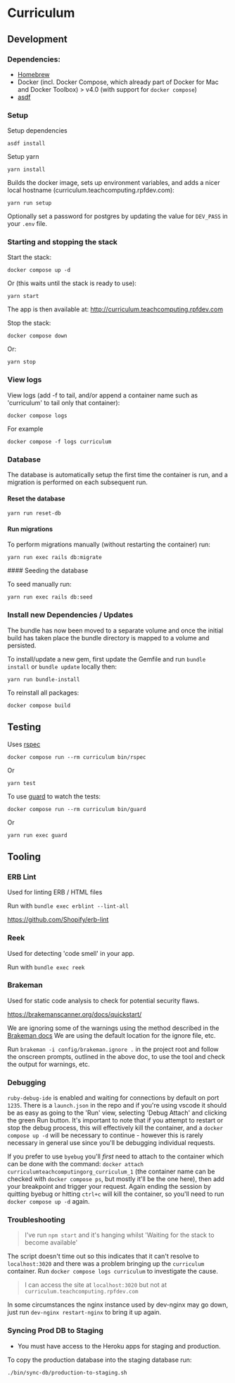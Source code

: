 # Curriculum

## Development

### Dependencies:

- [Homebrew](https://brew.sh/)
- Docker (incl. Docker Compose, which already part of Docker for Mac and Docker Toolbox) > v4.0 (with support for `docker compose`)
- [asdf](https://asdf-vm.com/guide/getting-started.html#_3-install-asdf)

### Setup

Setup dependencies

```
asdf install
```

Setup yarn

```
yarn install
```

Builds the docker image, sets up environment variables, and adds a nicer local hostname (curriculum.teachcomputing.rpfdev.com):

```
yarn run setup
```

Optionally set a password for postgres by updating the value for `DEV_PASS` in your `.env` file.

### Starting and stopping the stack

Start the stack:

```
docker compose up -d
```

Or (this waits until the stack is ready to use):

```
yarn start
```

The app is then available at: http://curriculum.teachcomputing.rpfdev.com

Stop the stack:

```
docker compose down
```

Or:

```
yarn stop
```

### View logs

View logs (add -f to tail, and/or append a container name such as 'curriculum' to tail only that container):

```
docker compose logs
```

For example

```
docker compose -f logs curriculum
```

### Database

The database is automatically setup the first time the container is run, and a migration is performed on each subsequent run.

#### Reset the database

```
yarn run reset-db
```

#### Run migrations

To perform migrations manually (without restarting the container) run:

```
yarn run exec rails db:migrate
```

#### Seeding the database

To seed manually run:

```
yarn run exec rails db:seed
```

### Install new Dependencies / Updates

The bundle has now been moved to a separate volume and once the initial build has taken place the bundle directory is mapped to a volume and persisted.

To install/update a new gem, first update the Gemfile and run `bundle install` or `bundle update` locally then:
```
yarn run bundle-install
```

To reinstall all packages:
```
docker compose build
```

## Testing

Uses [rspec](https://github.com/rspec/rspec)

```
docker compose run --rm curriculum bin/rspec
```

Or

```
yarn test
```

To use [guard](https://github.com/guard/guard) to watch the tests:

```
docker compose run --rm curriculum bin/guard
```

Or

```
yarn run exec guard
```

## Tooling

### ERB Lint

Used for linting ERB / HTML files

Run with `bundle exec erblint --lint-all`

https://github.com/Shopify/erb-lint

### Reek

Used for detecting 'code smell' in your app.

Run with `bundle exec reek`

### Brakeman

Used for static code analysis to check for potential security flaws.

https://brakemanscanner.org/docs/quickstart/

We are ignoring some of the warnings using the method described in the [Brakeman docs](https://brakemanscanner.org/docs/ignoring_false_positives/) We are using the default location for the ignore file, etc.

Run `brakeman -i config/brakeman.ignore .` in the project root and follow the onscreen prompts, outlined in the above doc, to use the tool and check the output for warnings, etc.

### Debugging

`ruby-debug-ide` is enabled and waiting for connections by default on port `1235`. There is a `launch.json` in the repo and if you're using vscode it should be as easy as going to the 'Run' view, selecting 'Debug Attach' and clicking the green Run button. It's important to note that if you attempt to restart or stop the debug process, this will effectively kill the container, and a `docker compose up -d` will be necessary to continue - however this is rarely necessary in general use since you'll be debugging individual requests.

If you prefer to use `byebug` you'll _first_ need to attach to the container which can be done with the command: `docker attach curriculumteachcomputingorg_curriculum_1` (the container name can be checked with `docker compose ps`, but mostly it'll be the one here), then add your breakpoint and trigger your request. Again ending the session by quitting byebug or hitting `ctrl+c` will kill the container, so you'll need to run `docker compose up -d` again.

### Troubleshooting

> I've run `npm start` and it's hanging whilst 'Waiting for the stack to become available'

The script doesn't time out so this indicates that it can't resolve to `localhost:3020` and there was a problem bringing up the `curriculum` container. Run `docker compose logs curriculum` to investigate the cause.

> I can access the site at `localhost:3020` but not at `curriculum.teachcomputing.rpfdev.com`

In some circumstances the nginx instance used by dev-nginx may go down, just run `dev-nginx restart-nginx` to bring it up again.

### Syncing Prod DB to Staging

- You must have access to the Heroku apps for staging and production.

To copy the production database into the staging database run:

```
./bin/sync-db/production-to-staging.sh
```
